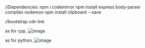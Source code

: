 //Dependencies:
npm i codemirror
npm install express body-parser compilex nodemon 
npm install clipboard --save

//bootstrap cdn link
<link href="https://cdn.jsdelivr.net/npm/bootstrap@5.0.2/dist/css/bootstrap.min.css" rel="stylesheet" integrity="sha384-EVSTQN3/azprG1Anm3QDgpJLIm9Nao0Yz1ztcQTwFspd3yD65VohhpuuCOmLASjC" crossorigin="anonymous">
<script src="https://cdn.jsdelivr.net/npm/bootstrap@5.0.2/dist/js/bootstrap.bundle.min.js" integrity="sha384-MrcW6ZMFYlzcLA8Nl+NtUVF0sA7MsXsP1UyJoMp4YLEuNSfAP+JcXn/tWtIaxVXM" crossorigin="anonymous"></script>

as for cpp,
![image](https://github.com/ImDoubD/Code-Editor/assets/129399840/25f00569-2f71-4f24-9c81-75766d87e09e)

as for python,
![image](https://github.com/ImDoubD/Code-Editor/assets/129399840/f159273d-dd3d-4320-81f9-97a55c687a3c)


